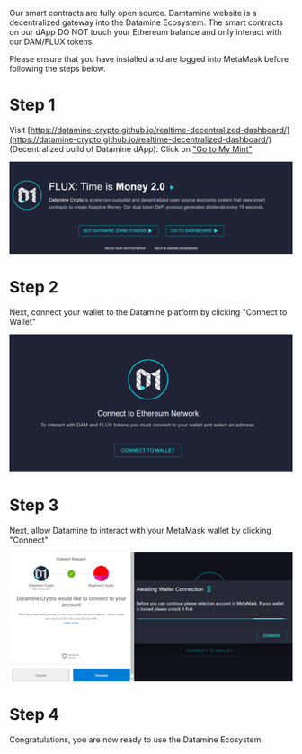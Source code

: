 Our smart contracts are fully open source. Damtamine website is a decentralized gateway into the Datamine Ecosystem. The smart contracts on our dApp DO NOT touch your Ethereum balance and only interact with our DAM/FLUX tokens.

Please ensure that you have installed and are logged into MetaMask before following the steps below.

# Step 1
Visit [https://datamine-crypto.github.io/realtime-decentralized-dashboard/](https://datamine-crypto.github.io/realtime-decentralized-dashboard/) (Decentralized build of Datamine dApp). Click on ["Go to My Mint"](https://datamine-crypto.github.io/realtime-decentralized-dashboard/#dashboard)

![Connecting](../../helpArticles/assets/images/pngs/connectingMetamask/connecting1.png)

# Step 2
Next, connect your wallet to the Datamine platform by clicking "Connect to Wallet"

![Connecting](../../helpArticles/assets/images/pngs/connectingMetamask/connecting2.png)

# Step 3
Next, allow Datamine to interact with your MetaMask wallet by clicking "Connect"

![Connecting](../../helpArticles/assets/images/pngs/connectingMetamask/connecting3.png)

# Step 4
Congratulations, you are now ready to use the Datamine Ecosystem.